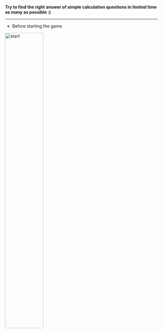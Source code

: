 **Try to find the right answer of simple calculation questions in limited time as many as possible :)**
_____________________________
* Before starting the game

<img width="50%" alt="start" src="https://user-images.githubusercontent.com/52595663/110090496-b51f4500-7dda-11eb-9ac9-8096336834c9.png">

